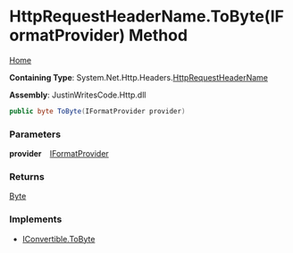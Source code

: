 # HttpRequestHeaderName\.ToByte\(IFormatProvider\) Method

[Home](../../../../README.md)

**Containing Type**: System\.Net\.Http\.Headers\.[HttpRequestHeaderName](../README.md)

**Assembly**: JustinWritesCode\.Http\.dll

```csharp
public byte ToByte(IFormatProvider provider)
```

### Parameters

**provider** &ensp; [IFormatProvider](https://docs.microsoft.com/en-us/dotnet/api/system.iformatprovider)

### Returns

[Byte](https://docs.microsoft.com/en-us/dotnet/api/system.byte)

### Implements

* [IConvertible.ToByte](https://docs.microsoft.com/en-us/dotnet/api/system.iconvertible.tobyte)
